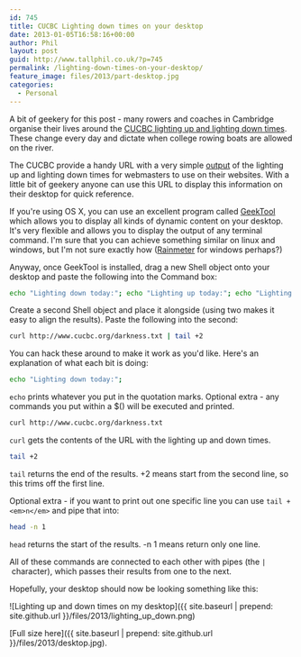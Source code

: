 ```yaml
---
id: 745
title: CUCBC Lighting down times on your desktop
date: 2013-01-05T16:58:16+00:00
author: Phil
layout: post
guid: http://www.tallphil.co.uk/?p=745
permalink: /lighting-down-times-on-your-desktop/
feature_image: files/2013/part-desktop.jpg
categories:
  - Personal
---
```

A bit of geekery for this post - many rowers and coaches in Cambridge organise their lives around the [CUCBC lighting up and lighting down times](http://www.cucbc.org/lighting). These change every day and dictate when college rowing boats are allowed on the river.

The CUCBC provide a handy URL with a very simple [output](http://www.cucbc.org/darkness.txt) of the lighting up and lighting down times for webmasters to use on their websites. With a little bit of geekery anyone can use this URL to display this information on their desktop for quick reference.



If you're using OS X, you can use an excellent program called [GeekTool](https://itunes.apple.com/gb/app/geektool/id456877552?mt=12) which allows you to display all kinds of dynamic content on your desktop. It's very flexible and allows you to display the output of any terminal command. I'm sure that you can achieve something similar on linux and windows, but I'm not sure exactly how ([Rainmeter](http://rainmeter.net/cms/) for windows perhaps?)

Anyway, once GeekTool is installed, drag a new Shell object onto your desktop and paste the following into the Command box:

```bash
echo "Lighting down today:"; echo "Lighting up today:"; echo "Lighting down tomorrow:"; echo "Lighting up tomorrow:";
```

Create a second Shell object and place it alongside (using two makes it easy to align the results). Paste the following into the second:

```bash
curl http://www.cucbc.org/darkness.txt | tail +2
```

You can hack these around to make it work as you'd like. Here's an explanation of what each bit is doing:

```bash
echo "Lighting down today:";
```

`echo` prints whatever you put in the quotation marks. Optional extra - any commands you put within a $() will be executed and printed.

```bash
curl http://www.cucbc.org/darkness.txt
```

`curl` gets the contents of the URL with the lighting up and down times.

```bash
tail +2
```

`tail` returns the end of the results. +2 means start from the second line, so this trims off the first line.

Optional extra - if you want to print out one specific line you can use `tail +<em>n</em>` and pipe that into:

```bash
head -n 1
```

`head` returns the start of the results. -n 1 means return only one line.

All of these commands are connected to each other with pipes (the `|` character), which passes their results from one to the next.

Hopefully, your desktop should now be looking something like this:

![Lighting up and down times on my desktop]({{ site.baseurl | prepend: site.github.url }}/files/2013/lighting_up_down.png)

[Full size here]({{ site.baseurl | prepend: site.github.url }}/files/2013/desktop.jpg).